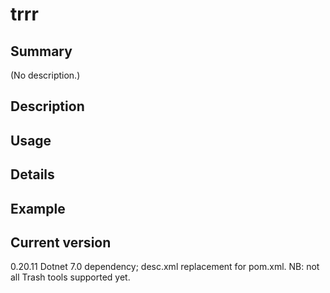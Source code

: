 # trrr

## Summary

(No description.)

## Description

## Usage

## Details

## Example

## Current version

0.20.11 Dotnet 7.0 dependency; desc.xml replacement for pom.xml. NB: not all Trash tools supported yet.
